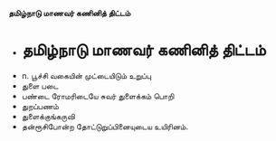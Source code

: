 **தமிழ்நாடு மாணவர் கணினித் திட்டம்**
- # தமிழ்நாடு மாணவர் கணினித் திட்டம்
- n. பூச்சி வகையின் முட்டையிடும் உறுப்பு
- துளை படை
- பண்டை ரோமரிடையே சுவர் துளைக்கம் பொறி
- துறப்பணம்
- துளைக்குங்கருவி
- தன்ரூசிபோன்ற தோட்டுறுப்பினையுடைய உயிரினம்.

